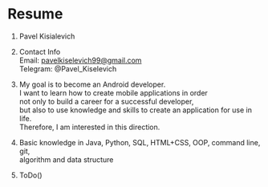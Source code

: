 # Resume

1. Pavel Kisialevich

2. Contact Info  
    Email: pavelkiselevich99@gmail.com  
    Telegram: @Pavel_Kiselevich

3. My goal is to become an Android developer.  
   I want to learn how to create mobile applications in order  
   not only to build a career for a successful developer,  
   but also to use knowledge and skills to create an application for use in life.  
   Therefore, I am interested in this direction.
   
4. Basic knowledge in Java, Python, SQL, HTML+CSS, OOP, command line, git,  
   algorithm and data structure
   
5. ToDo()
